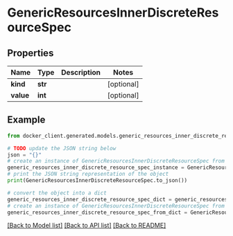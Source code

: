# GenericResourcesInnerDiscreteResourceSpec


## Properties

Name | Type | Description | Notes
------------ | ------------- | ------------- | -------------
**kind** | **str** |  | [optional] 
**value** | **int** |  | [optional] 

## Example

```python
from docker_client.generated.models.generic_resources_inner_discrete_resource_spec import GenericResourcesInnerDiscreteResourceSpec

# TODO update the JSON string below
json = "{}"
# create an instance of GenericResourcesInnerDiscreteResourceSpec from a JSON string
generic_resources_inner_discrete_resource_spec_instance = GenericResourcesInnerDiscreteResourceSpec.from_json(json)
# print the JSON string representation of the object
print(GenericResourcesInnerDiscreteResourceSpec.to_json())

# convert the object into a dict
generic_resources_inner_discrete_resource_spec_dict = generic_resources_inner_discrete_resource_spec_instance.to_dict()
# create an instance of GenericResourcesInnerDiscreteResourceSpec from a dict
generic_resources_inner_discrete_resource_spec_from_dict = GenericResourcesInnerDiscreteResourceSpec.from_dict(generic_resources_inner_discrete_resource_spec_dict)
```
[[Back to Model list]](../README.md#documentation-for-models) [[Back to API list]](../README.md#documentation-for-api-endpoints) [[Back to README]](../README.md)


